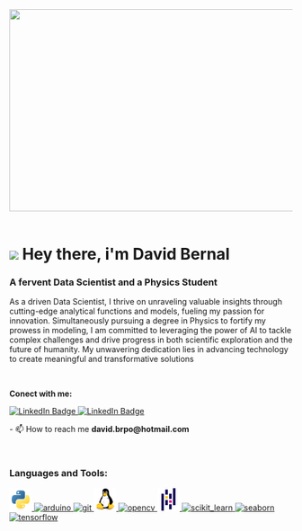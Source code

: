 <div id="header" align="center">

  <img src="https://media.discordapp.net/attachments/1233871367200440360/1233871762404409436/background_1.png?ex=662eac20&is=662d5aa0&hm=a9e35909fbcb19b3bd35db4079cf4128c307801c1d0472feb8f6f962df2b409a&=&format=webp&quality=lossless&width=825&height=289" width="1033" height='360px'/>

</div>

<br>

<h1> <img src="https://media.giphy.com/media/hvRJCLFzcasrR4ia7z/giphy.gif" width="30px"/> Hey there, i'm David Bernal </h1>

<h3>A fervent Data Scientist and a Physics Student</h3>

<p>As a driven Data Scientist, I thrive on unraveling valuable insights through cutting-edge analytical functions and models, fueling my passion for innovation. Simultaneously pursuing a degree in Physics to fortify my prowess in modeling, I am committed to leveraging the power of AI to tackle complex challenges and drive progress in both scientific exploration and the future of humanity. My unwavering dedication lies in advancing technology to create meaningful and transformative solutions</p>

<br>

<div id="badges">
    <p><b>Conect with me:</b></p>
    <a href="https://linkedin.com/in/jd314">
      <img src="https://img.shields.io/badge/LinkedIn-blue?style=for-the-badge&logo=linkedin&logoColor=white" alt="LinkedIn Badge"/>
    </a>
    <a href="https://linkedin.com/in/jd314" >
      <img src="https://img.shields.io/badge/Kaggle-20BEFF?style=for-the-badge&logo=Kaggle&logoColor=white" alt="LinkedIn Badge"/ style="margin-left: 0px;">
    </a>
    <p>- 📫 How to reach me <b>david.brpo@hotmail.com</b></p>

</div>

<br>

<h3 align="left">Languages and Tools:</h3>

<p align="left"> 

<a href="https://www.python.org" target="_blank" rel="noreferrer"> <img src="https://raw.githubusercontent.com/devicons/devicon/master/icons/python/python-original.svg" alt="python" width="40" height="40"/> </a> 
<a href="https://www.arduino.cc/" target="_blank" rel="noreferrer"> <img src="https://cdn.worldvectorlogo.com/logos/arduino-1.svg" alt="arduino" width="40" height="40"/> </a> <a href="https://git-scm.com/" target="_blank" rel="noreferrer"> <img src="https://www.vectorlogo.zone/logos/git-scm/git-scm-icon.svg" alt="git" width="40" height="40"/> </a> 
<a href="https://www.linux.org/" target="_blank" rel="noreferrer"> <img src="https://raw.githubusercontent.com/devicons/devicon/master/icons/linux/linux-original.svg" alt="linux" width="40" height="40"/> </a> 
<a href="https://opencv.org/" target="_blank" rel="noreferrer"> <img src="https://www.vectorlogo.zone/logos/opencv/opencv-icon.svg" alt="opencv" width="40" height="40"/> </a> 
<a href="https://pandas.pydata.org/" target="_blank" rel="noreferrer"> <img src="https://raw.githubusercontent.com/devicons/devicon/2ae2a900d2f041da66e950e4d48052658d850630/icons/pandas/pandas-original.svg" alt="pandas" width="40" height="40"/> </a> 
<a href="https://scikit-learn.org/" target="_blank" rel="noreferrer"> <img src="https://upload.wikimedia.org/wikipedia/commons/0/05/Scikit_learn_logo_small.svg" alt="scikit_learn" width="40" height="40"/> </a> <a href="https://seaborn.pydata.org/" target="_blank" rel="noreferrer"> <img src="https://seaborn.pydata.org/_images/logo-mark-lightbg.svg" alt="seaborn" width="40" height="40"/> </a> 
<a href="https://www.tensorflow.org" target="_blank" rel="noreferrer"> <img src="https://www.vectorlogo.zone/logos/tensorflow/tensorflow-icon.svg" alt="tensorflow" width="40" height="40"/> </a> </p>